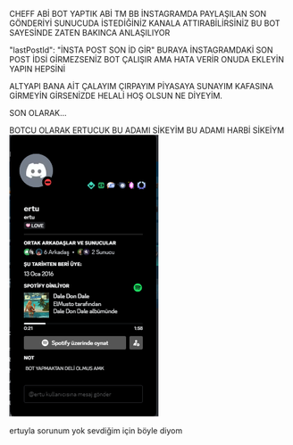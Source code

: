 CHEFF ABİ BOT YAPTIK ABİ TM BB
İNSTAGRAMDA PAYLAŞILAN SON GÖNDERİYİ SUNUCUDA İSTEDİĞİNİZ KANALA ATTIRABİLİRSİNİZ BU BOT SAYESİNDE ZATEN BAKINCA ANLAŞILIYOR 

 "lastPostId": "İNSTA POST SON İD GİR"  BURAYA İNSTAGRAMDAKİ SON POST İDSİ GİRMEZSENİZ BOT ÇALIŞIR AMA HATA VERİR ONUDA EKLEYİN YAPIN HEPSİNİ 

 ALTYAPI BANA AİT ÇALAYIM ÇIRPAYIM PİYASAYA SUNAYIM KAFASINA GİRMEYİN GİRSENİZDE HELALİ HOŞ OLSUN NE DİYEYİM.

 SON OLARAK...

 BOTCU OLARAK ERTUCUK BU ADAMI SİKEYİM BU ADAMI HARBİ SİKEİYM 
 ![alt text](image.png)

ertuyla sorunum yok sevdiğim için böyle diyom 
